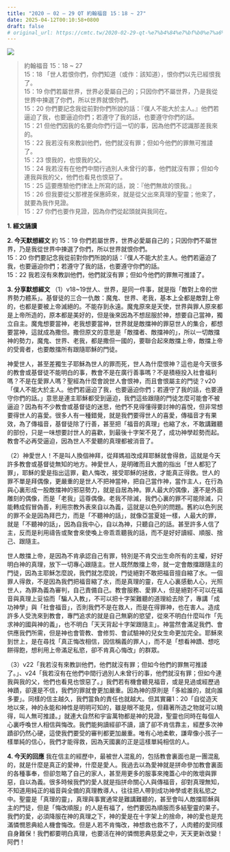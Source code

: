 ```yaml
---
title: "2020 – 02 – 29 QT 約翰福音 15：18 ~ 27"
date: 2025-04-12T00:10:58+0800
draft: false
# original_url: https://cmtc.tw/2020-02-29-qt-%e7%b4%84%e7%bf%b0%e7%a6%8f%e9%9f%b3-15%ef%bc%9a18-27
---
```


![](/images/qt.jpg)
> 約翰福音 15：18 ~ 27  
> 15：18 「世人若恨你們，你們知道（或作：該知道），恨你們以先已經恨我了。  
> 15：19 你們若屬世界，世界必愛屬自己的；只因你們不屬世界，乃是我從世界中揀選了你們，所以世界就恨你們。  
> 15：20 你們要記念我從前對你們所說的話：『僕人不能大於主人。』他們若逼迫了我，也要逼迫你們；若遵守了我的話，也要遵守你們的話。  
> 15：21 但他們因我的名要向你們行這一切的事，因為他們不認識那差我來的。  
> 15：22 我若沒有來教訓他們，他們就沒有罪；但如今他們的罪無可推諉了。  
> 15：23 恨我的，也恨我的父。  
> 15：24 我若沒有在他們中間行過別人未曾行的事，他們就沒有罪；但如今連我與我的父，他們也看見也恨惡了。  
> 15：25 這要應驗他們律法上所寫的話，說：『他們無故的恨我。』  
> 15：26 但我要從父那裡差保惠師來，就是從父出來真理的聖靈；他來了，就要為我作見證。  
> 15：27 你們也要作見證，因為你們從起頭就與我同在。

**1. 經文誦讀**

**2.  今天默想經文**
約 15：19 你們若屬世界，世界必愛屬自己的；只因你們不屬世界，乃是我從世界中揀選了你們，所以世界就恨你們。  
15：20 你們要記念我從前對你們所說的話：『僕人不能大於主人。他們若逼迫了我，也要逼迫你們；若遵守了我的話，也要遵守你們的話。  
15：22 我若沒有來教訓他們，他們就沒有罪；但如今他們的罪無可推諉了。

**3. 分享默想經文**
（1）v18\~19世人、世界，是同一件事，就是指「敵對上帝的世界勢力體系」。基督徒的三合一仇敵：魔鬼、世界、老我，基本上全都是敵對上帝的，也都是要被上帝滅絕的。不能存到永遠。魔鬼原來是天使，世界與罪人原來都是上帝所造的，原本都是美好的，但是後來因為不想屈服於神，想要自己當神，獨立自主。魔鬼想要當神，老我想要當神，世界就是敵擋神的罪惡世人的集合，都想要當神，這就成為撒但。撒但原文的意思是「敵擋者、敵擋神的」，所以一切敵擋神的勢力，魔鬼、世界、老我，都是撒但一國的，要聯合起來敵擋上帝，敵擋上帝的受膏者，也要敵擋所有跟隨耶穌的門徒。

神愛世人，甚至差獨生子耶穌為世人的罪而死，世人為什麼恨神？這也是今天很多的教會或基督徒不能明白的事，教會不是在廣行善事嗎？不是積極投入社會福利嗎？不是在愛罪人嗎？聖經為什麼會說世人會恨神，而且會恨屬主的門徒？v20 「僕人不能大於主人。他們若逼迫了我，也要逼迫你們；若遵守了我的話，也要遵守你們的話。」意思是連主耶穌都受到逼迫，我們這些跟隨的門徒怎麼可能會不被逼迫？因為有不少教會或基督徒的迷思，他們不見得懂得要討神的喜悅，但非常想要得世人的喜愛。很多人有一種錯覺，就是我們要得世人的喜愛，傳福音才有果效，為了傳福音，基督徒除了行善，甚至把「福音的真理」也縮了水，不敢講難聽的部份，只是一味想要討世人的喜歡，到最後十字架不見了，成功神學趁勢而起。教會不必再受逼迫，因為世人不愛聽的真理都被消音了。

（2）神愛世人！不是叫人換個神拜，從拜媽祖改成拜耶穌就會得救，這就是今天許多教會或基督徒無知的地方。神愛世人，是明確而且大膽的指出「世人都犯了罪」，耶穌的愛是指出這罪，勸人悔改，接受耶穌的拯救，才能真正得救。世人的罪不單是拜偶像，更嚴重的是世人不把神當神，把自己當作神，當作主人，在行為與心裏形成一股敵擋神的邪惡勢力，就是自居為神。罪人最大的偶像，還不是外面雕刻的偶像，而是「老我」這尊偶像。老我不除滅，我們心裏的罪不可能除滅，只能轉成假冒偽善，利用宗教外表來自以為義，這就是以色列的問題。舊約以色列民的罪不全是因為拜巴力，而是「不聽神的話」，就像亞當夏娃一樣，人最大的罪，就是「不聽神的話」，因為自我中心，自以為神，只聽自己的話。甚至許多人信了主，反而是利用禱告或聚會來使喚上帝乖乖聽我的話，而不是好好讀經、順服、捨己、跟隨主。

世人敵擋上帝，是因為不肯承認自己有罪，特別是不肯交出生命所有的主權，好好明白神的真理，放下一切專心跟隨主。世人既然敵擋上帝，就一定會敵擋跟隨主的門徒，因為主耶穌怎麼說，我們就怎麼說，門徒絕對不敢把福音擅自縮了水。一個罪人得救，不是因為我們把福音縮了水，而是真理的靈，在人心裏感動人心，光照世人，為罪為義為審判，自己責備自己。教會服務、愛罪人，但是絕對不可以在福音與真理上妥協而「騙人入教」，不可以把十字架難聽的道理給去除了，專講「成功神學」與「社會福音」，否則我們不是在救人，而是在得罪神，也在害人。造成許多人受洗來到教會，專門追求的就是自己無窮的慾望，從來不明白什麼叫作「先求神的國與神的義」，也不明白「天天背起十字架跟隨主」。神當然會滿足我們、會供應我們所需，但是神也會管教、會修剪、會試驗神的兒女生命更加完全。耶穌來到世上，是在尋找「真正悔改相信，因信稱義的罪人」，而不是「想看神蹟、想吃餅得飽，想利用上帝滿足私慾，卻不肯真心悔改」的群眾。

（3）v22「我若沒有來教訓他們，他們就沒有罪；但如今他們的罪無可推諉了。」、v24「我若沒有在他們中間行過別人未曾行的事，他們就沒有罪；但如今連我與我的父，他們也看見也恨惡了。」我們若有機會聽見福音，或是見過或經歷過神蹟，卻還是不信，我們的罪就會更加嚴重。因為神的原則是「多給誰的，就向誰多要」。同樣的信主越久，我們當負的責任也就越大。但其實羅1：20「自從造天地以來，神的永能和神性是明明可知的，雖是眼不能見，但藉著所造之物就可以曉得，叫人無可推諉。」就連大自然和宇宙萬物都是神的見證，聖靈也同時在每個人心裏呼喚世人相信與悔改。我們能夠讀經卻不讀，讀了卻不肯信靠主，經歷多次神蹟卻仍然心硬，這使我們要受的審判都更加嚴重。唯有心地柔軟，謙卑像小孩子一樣單純的信心，我們才能得救，因為天國裏的正是這樣單純相信的人。

**4. 今天的回應**
我在信主的經歷中，最被世人混亂的，包括教會裏面也是一團混亂的，就是什麼是真正的愛神，什麼是愛人。我過去以為愛神就是拼命參加教會裏面的各種事奉，但卻忽略了自己的家人，甚至用更多的服事來掩蓋心中的敗壞與罪惡，自以為義。很多時候我們的愛人就是指拼命關心人與傳福音，卻對真理無知，不知道用純正的福音與全備的真理教導人，往往把人帶到成功神學或老我私慾之中。聖靈是「真理的靈」，真理與事實通常是難講難聽的，甚至會叫人敵擋耶穌與主的門徒，但是「悔改順服」的人是有福了，他們要因為順服而多結聖靈的果子。我們的愛，必須降服在神的真理之下，神的愛是在十字架上的捨命，神的愛也是充滿憐憫恩典給人機會悔改。但是人若不肯悔改，神想救也救不了，人肉體的愛同樣自身難保！我們都要明白真理，也要活在神的憐憫恩典慈愛之中，天天更新改變！阿們！

